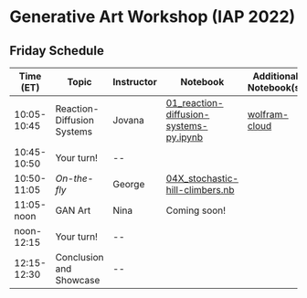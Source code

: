 # Generative Art Workshop (IAP 2022)

## Friday Schedule

| Time (ET)     | Topic                         | Instructor     | Notebook       | Additional Notebook(s) |
| -----------   | ----------------------------- | -------------- |--------------- | ---------------------- |
| 10:05-10:45   | Reaction-Diffusion Systems    | Jovana           | [01_reaction-diffusion-systems-py.ipynb](https://github.com/gvarnavi/generative-art-iap/blob/master/01.28-Friday/01_reaction-diffusion-systems-py.ipynb) | [wolfram-cloud](https://www.wolframcloud.com/obj/gvarnavi/Published/01X_reaction-diffusion-systems.nb)|
| 10:45-10:50   | Your turn!                    | -- | | |
| 10:50-11:05   | _On-the-fly_                  | George         | [04X_stochastic-hill-climbers.nb](https://www.wolframcloud.com/obj/gvarnavi/Published/04X_stochastic-hill-climbers.nb) | |
| 11:05-noon    | GAN Art | Nina         | Coming soon!| |
| noon-12:15    | Your turn!                    | -- | | |
| 12:15-12:30   | Conclusion and Showcase       | -- | | |
